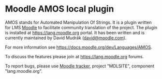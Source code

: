 Moodle AMOS local plugin
========================

AMOS stands for Automated Manipulation Of Strings. It is a plugin written for LMS
[Moodle](https://moodle.org) to facilitate community translation of the project. The
plugin is installed at <https://lang.moodle.org> portal. It has been written and is
currently maintained by David Mudrák (<david@moodle.com>).

For more information see <https://docs.moodle.org/dev/Languages/AMOS>.

To discuss the features please join at <https://lang.moodle.org> forums.

To report bugs, please use [Moodle tracker](https://tracker.moodle.org/issues/?jql=project%20%3D%20MDLSITE%20AND%20component%20%3D%20lang.moodle.org%20ORDER%20BY%20created%20DESC), project "MDLSITE", component "lang.moodle.org".
